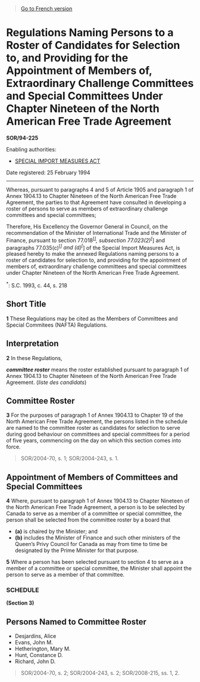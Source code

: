 > [Go to French version](/fr/Règlements/Décrets,%20ordonnances%20et%20règlements%20statutaires/94/225.md)

# Regulations Naming Persons to a Roster of Candidates for Selection to, and Providing for the Appointment of Members of, Extraordinary Challenge Committees and Special Committees Under Chapter Nineteen of the North American Free Trade Agreement

**SOR/94-225**

Enabling authorities: 
- [SPECIAL IMPORT MEASURES ACT](/en/Acts/Revised%20Statutes%20of%20Canada/S/S-15.md)

Date registered: 25 February 1994

----------

Whereas, pursuant to paragraphs 4 and 5 of Article 1905 and paragraph 1 of Annex 1904.13 to Chapter Nineteen of the North American Free Trade Agreement, the parties to that Agreement have consulted in developing a roster of persons to serve as members of extraordinary challenge committees and special committees;

Therefore, His Excellency the Governor General in Council, on the recommendation of the Minister of International Trade and the Minister of Finance, pursuant to section 77.018<sup><a href='#footnotea'>[*]</a></sup>, subsection 77.023(2)<sup>[*]</sup> and paragraphs 77.035(c)<sup>[*]</sup> and (d)<sup>[*]</sup> of the Special Import Measures Act, is pleased hereby to make the annexed Regulations naming persons to a roster of candidates for selection to, and providing for the appointment of members of, extraordinary challenge committees and special committees under Chapter Nineteen of the North American Free Trade Agreement.

<a name='footnotea'><sup>*</sup></a>: S.C. 1993, c. 44, s. 218<br />




## Short Title


**1** These Regulations may be cited as the Members of Committees and Special Commitees (NAFTA) Regulations.




## Interpretation


**2** In these Regulations,

***committee roster*** means the roster established pursuant to paragraph 1 of Annex 1904.13 to Chapter Nineteen of the North American Free Trade Agreement. (*liste des candidats*)




## Committee Roster


**3** For the purposes of paragraph 1 of Annex 1904.13 to Chapter 19 of the North American Free Trade Agreement, the persons listed in the schedule are named to the committee roster as candidates for selection to serve during good behaviour on committees and special committees for a period of five years, commencing on the day on which this section comes into force.
> SOR/2004-70, s. 1; SOR/2004-243, s. 1.





## Appointment of Members of Committees and Special Committees


**4** Where, pursuant to paragraph 1 of Annex 1904.13 to Chapter Nineteen of the North American Free Trade Agreement, a person is to be selected by Canada to serve as a member of a committee or special committee, the person shall be selected from the committee roster by a board that
- **(a)** is chaired by the Minister; and
- **(b)** includes the Minister of Finance and such other ministers of the Queen’s Privy Council for Canada as may from time to time be designated by the Prime Minister for that purpose.



**5** Where a person has been selected pursuant to section 4 to serve as a member of a committee or special committee, the Minister shall appoint the person to serve as a member of that committee.




### **SCHEDULE** 
**(Section 3)**

## Persons Named to Committee Roster

- Desjardins, Alice
- Evans, John M.
- Hetherington, Mary M.
- Hunt, Constance D.
- Richard, John D.
> SOR/2004-70, s. 2; SOR/2004-243, s. 2; SOR/2008-215, ss. 1, 2.


